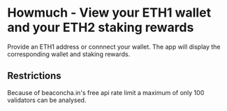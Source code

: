 # Howmuch - View your ETH1 wallet and your ETH2 staking rewards

Provide an ETH1 address or connnect your wallet. The app will display the corresponding wallet and staking rewards.

## Restrictions

Because of beaconcha.in's free api rate limit a maximum of only 100 validators can be analysed.
